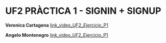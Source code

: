 # UF2 PRÀCTICA 1 - SIGNIN + SIGNUP


**Veronica Cartagena** 
[link_video_UF2_Ejercicio_P1](https://drive.google.com/file/d/1k8FPdmX_vYI_9fnAEJRIPhFbSqMaVTfv/view?usp=sharing)

**Angelo Montenegro**
[link_video_UF2_Ejercicio_P1](https://drive.google.com/file/d/1_FN5UTQx_QSFNm9WM7cwOQLDK1jJJsjG/view?usp=sharing)
